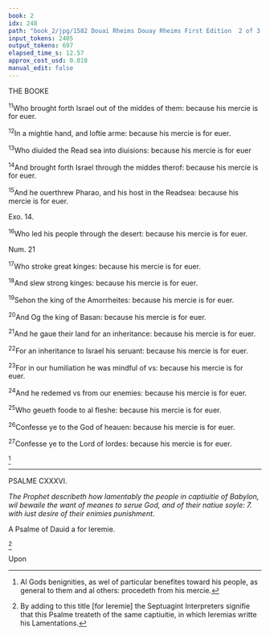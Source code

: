 ```yaml
---
book: 2
idx: 248
path: "book_2/jpg/1582 Douai Rheims Douay Rheims First Edition  2 of 3 1610 Old Testament.pdf-248.jpg"
input_tokens: 2405
output_tokens: 697
elapsed_time_s: 12.57
approx_cost_usd: 0.018
manual_edit: false
---
```

THE BOOKE

<sup>11</sup>Who brought forth Israel out of the middes of them: because his mercie is for euer.

<sup>12</sup>In a mightie hand, and loftie arme: because his mercie is for euer.

<sup>13</sup>Who diuided the Read sea into diuisions: because his mercie is for euer

<sup>14</sup>And brought forth Israel through the middes therof: because his mercie is for euer.

<sup>15</sup>And he ouerthrew Pharao, and his host in the Readsea: because his mercie is for euer.

<aside>Exo. 14.</aside>

<sup>16</sup>Who led his people through the desert: because his mercie is for euer.

<aside>Num. 21</aside>

<sup>17</sup>Who stroke great kinges: because his mercie is for euer.

<sup>18</sup>And slew strong kinges: because his mercie is for euer.

<sup>19</sup>Sehon the king of the Amorrheites: because his mercie is for euer.

<sup>20</sup>And Og the king of Basan: because his mercie is for euer.

<sup>21</sup>And he gaue their land for an inheritance: because his mercie is for euer.

<sup>22</sup>For an inheritance to Israel his seruant: because his mercie is for euer.

<sup>23</sup>For in our humiliation he was mindful of vs: because his mercie is for euer.

<sup>24</sup>And he redemed vs from our enemies: because his mercie is for euer.

<sup>25</sup>Who geueth foode to al fleshe: because his mercie is for euer.

<sup>26</sup>Confesse ye to the God of heauen: because his mercie is for euer.

<sup>27</sup>Confesse ye to the Lord of lordes: because his mercie is for euer.

[^1]

---

PSALME CXXXVI.

*The Prophet describeth how lamentably the people in captiuitie of Babylon, wil bewaile the want of meanes to serue God, and of their natiue soyle: 7. with iust desire of their enimies punishment.*

A Psalme of Dauid a for Ieremie.

[^2]

Upon

[^1]: Al Gods benignities, as wel of particular benefites toward his people, as general to them and al others: procedeth from his mercie.

[^2]: By adding to this title [for Ieremie] the Septuagint Interpreters signifie that this Psalme treateth of the same captiuitie, in which Ieremias writte his Lamentations.